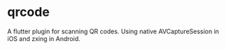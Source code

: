# qrcode
A flutter plugin for scanning QR codes. Using native AVCaptureSession in iOS and zxing in Android.
